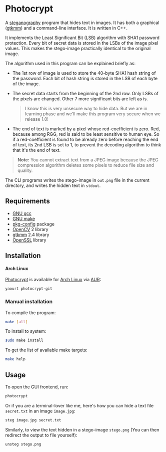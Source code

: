 # Photocrypt

A [steganography](http://en.wikipedia.org/wiki/Steganography) program that
hides text in images. It has both a graphical ([gtkmm](http://gtkmm.org))
and a command-line interface. It is written in C++.

It implements the Least Significant Bit (LSB) algorithm with SHA1 password
protection. Every bit of secret data is stored in the LSBs of the image pixel
values. This makes the stego-image practically identical to the original
image.

The algorithm used in this program can be explained briefly as:

* The 1st row of image is used to store the 40-byte SHA1 hash string of the
  password. Each bit of hash string is stored in the LSB of each byte of the
  image.

* The secret data starts from the beginning of the 2nd row. Only LSBs of
  the pixels are changed. Other 7 more significant bits are left as is.

  > I know this is very unsecure way to hide data. But we are in learning
  > phase and we'll make this program very secure when we release 1.0!

* The end of text is marked by a pixel whose red-coefficient is zero. Red,
  because among RGG, red is said to be least sensitive to human eye. So if a
  red-coefficient is found to be already zero before reaching the end of
  text, its 2nd LSB is set to 1, to prevent the decoding algorithm to think
  that it's the end of text.

<blockquote>
<strong>Note:</strong> You cannot extract text from a JPEG image because the
JPEG compression algorithm deletes some pixels to reduce file size and quality.
</blockquote>

The CLI programs writes the stego-image in `out.png` file in the current
directory, and writes the hidden text in `stdout`.


## Requirements

- [GNU gcc](http://gcc.gnu.org)
- [GNU make](http://www.gnu.org/software/make)
- [pkg-config](http://pkgconfig.freedesktop.org/wiki/) package
- [OpenCV](http://opencv.org) 2 library
- [gtkmm](http://gtkmm.org) 2.4 library
- [OpenSSL](http://openssl.org) library


## Installation

#### Arch Linux

[Photocrypt](https://aur.archlinux.org/packages/photocrypt-git)
is available for [Arch Linux](https://archlinux.org) via
[AUR](https://aur.archlinux.org):

```bash
yaourt photocrypt-git
```

### Manual installation

To compile the program:

```bash
make [all]
```

To install to system:

```bash
sudo make install
```

To get the list of available make targets:

```bash
make help
```

## Usage

To open the GUI frontend, run:

```bash
photocrypt
```

Or if you are a terminal-lover like me, here's how you can hide a text file
`secret.txt` in an image `image.jpg`:

```bash
steg image.jpg secret.txt
```

Similarly, to view the text hidden in a stego-image `stego.png` (You can then
redirect the output to file yourself):

```bash
unsteg stego.png
```

